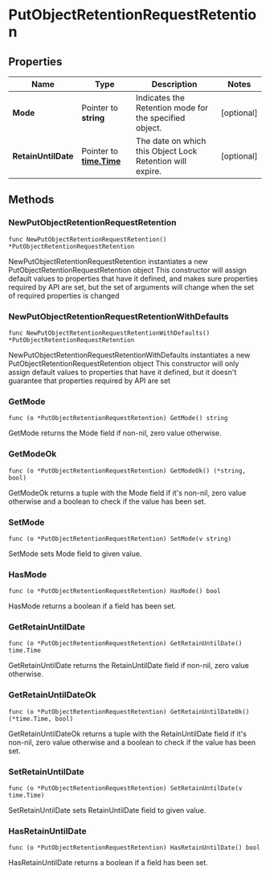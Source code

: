 # PutObjectRetentionRequestRetention

## Properties

|Name | Type | Description | Notes|
|------------ | ------------- | ------------- | -------------|
|**Mode** | Pointer to **string** | Indicates the Retention mode for the specified object. | [optional] |
|**RetainUntilDate** | Pointer to [**time.Time**](time.Time.md) | The date on which this Object Lock Retention will expire. | [optional] |

## Methods

### NewPutObjectRetentionRequestRetention

`func NewPutObjectRetentionRequestRetention() *PutObjectRetentionRequestRetention`

NewPutObjectRetentionRequestRetention instantiates a new PutObjectRetentionRequestRetention object
This constructor will assign default values to properties that have it defined,
and makes sure properties required by API are set, but the set of arguments
will change when the set of required properties is changed

### NewPutObjectRetentionRequestRetentionWithDefaults

`func NewPutObjectRetentionRequestRetentionWithDefaults() *PutObjectRetentionRequestRetention`

NewPutObjectRetentionRequestRetentionWithDefaults instantiates a new PutObjectRetentionRequestRetention object
This constructor will only assign default values to properties that have it defined,
but it doesn't guarantee that properties required by API are set

### GetMode

`func (o *PutObjectRetentionRequestRetention) GetMode() string`

GetMode returns the Mode field if non-nil, zero value otherwise.

### GetModeOk

`func (o *PutObjectRetentionRequestRetention) GetModeOk() (*string, bool)`

GetModeOk returns a tuple with the Mode field if it's non-nil, zero value otherwise
and a boolean to check if the value has been set.

### SetMode

`func (o *PutObjectRetentionRequestRetention) SetMode(v string)`

SetMode sets Mode field to given value.

### HasMode

`func (o *PutObjectRetentionRequestRetention) HasMode() bool`

HasMode returns a boolean if a field has been set.

### GetRetainUntilDate

`func (o *PutObjectRetentionRequestRetention) GetRetainUntilDate() time.Time`

GetRetainUntilDate returns the RetainUntilDate field if non-nil, zero value otherwise.

### GetRetainUntilDateOk

`func (o *PutObjectRetentionRequestRetention) GetRetainUntilDateOk() (*time.Time, bool)`

GetRetainUntilDateOk returns a tuple with the RetainUntilDate field if it's non-nil, zero value otherwise
and a boolean to check if the value has been set.

### SetRetainUntilDate

`func (o *PutObjectRetentionRequestRetention) SetRetainUntilDate(v time.Time)`

SetRetainUntilDate sets RetainUntilDate field to given value.

### HasRetainUntilDate

`func (o *PutObjectRetentionRequestRetention) HasRetainUntilDate() bool`

HasRetainUntilDate returns a boolean if a field has been set.


